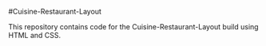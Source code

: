 #Cuisine-Restaurant-Layout

This repository contains code for the Cuisine-Restaurant-Layout build using HTML and CSS. 
